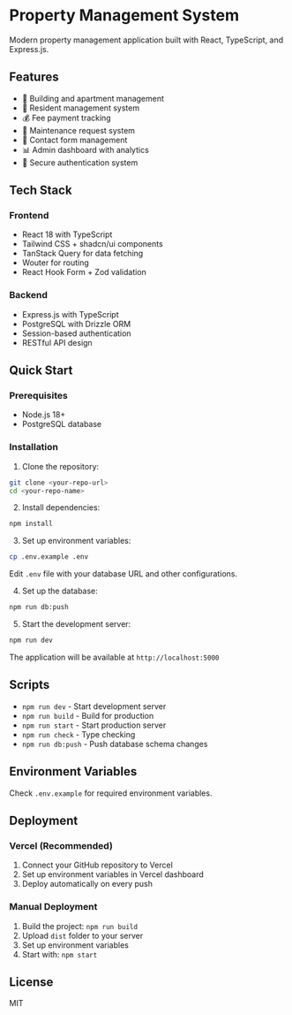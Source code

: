# Property Management System

Modern property management application built with React, TypeScript, and Express.js.

## Features

- 🏢 Building and apartment management
- 👥 Resident management system
- 💰 Fee payment tracking
- 🔧 Maintenance request system
- 📝 Contact form management
- 📊 Admin dashboard with analytics
- 🔐 Secure authentication system

## Tech Stack

### Frontend
- React 18 with TypeScript
- Tailwind CSS + shadcn/ui components
- TanStack Query for data fetching
- Wouter for routing
- React Hook Form + Zod validation

### Backend
- Express.js with TypeScript
- PostgreSQL with Drizzle ORM
- Session-based authentication
- RESTful API design

## Quick Start

### Prerequisites
- Node.js 18+ 
- PostgreSQL database

### Installation

1. Clone the repository:
```bash
git clone <your-repo-url>
cd <your-repo-name>
```

2. Install dependencies:
```bash
npm install
```

3. Set up environment variables:
```bash
cp .env.example .env
```
Edit `.env` file with your database URL and other configurations.

4. Set up the database:
```bash
npm run db:push
```

5. Start the development server:
```bash
npm run dev
```

The application will be available at `http://localhost:5000`

## Scripts

- `npm run dev` - Start development server
- `npm run build` - Build for production
- `npm run start` - Start production server
- `npm run check` - Type checking
- `npm run db:push` - Push database schema changes

## Environment Variables

Check `.env.example` for required environment variables.

## Deployment

### Vercel (Recommended)

1. Connect your GitHub repository to Vercel
2. Set up environment variables in Vercel dashboard
3. Deploy automatically on every push

### Manual Deployment

1. Build the project: `npm run build`
2. Upload `dist` folder to your server
3. Set up environment variables
4. Start with: `npm start`

## License

MIT